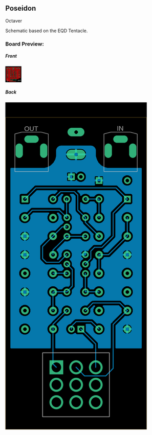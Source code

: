 ## Poseidon

Octaver

Schematic based on the EQD Tentacle.


### Board Preview: 

##### Front

<!-- ![alt text](Poseidon_Front.png?raw=true) -->
 <img src="Poseidon_Front.png?raw=true" width="50" height="50">

##### Back

![alt text](Poseidon_Back.png?raw=true)
